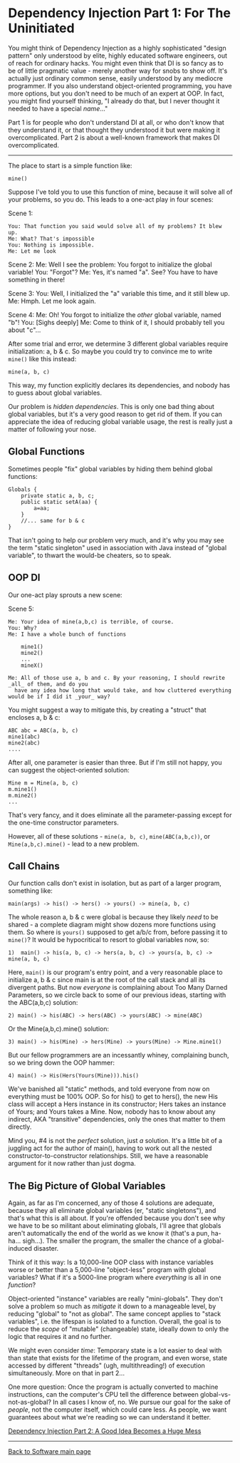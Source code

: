# Dependency Injection Part 1: For The Uninitiated

You might think of Dependency Injection as a highly sophisticated "design pattern" only understood by elite, highly educated software engineers, out of reach for ordinary hacks. You might even think that DI is so fancy as to be of little pragmatic value - merely another way for snobs to show off. It's actually just ordinary common sense, easily understood by any mediocre programmer. If you also understand object-oriented programming, you have more options, but you don't need to be much of an expert at OOP. In fact, you might find yourself thinking, "I already do that, but I never thought it needed to have a special *name*..."

Part 1 is for people who don't understand DI at all, or who don't know that they understand it, or that thought they understood it but were making it overcomplicated. Part 2 is about a well-known framework that makes DI overcomplicated.

----

The place to start is a simple function like:

    mine()

Suppose I've told you to use this function of mine, because it will solve all of your problems, so you do. This leads to a one-act play in four scenes:

Scene 1:

    You: That function you said would solve all of my problems? It blew up.
    Me: What? That's impossible
    You: Nothing is impossible.
    Me: Let me look

Scene 2:
    Me: Well I see the problem: You forgot to initialize the global variable!
    You: "Forgot"?
    Me: Yes, it's named "a". See? You have to have something in there!

Scene 3:
    You: Well, I initialized the "a" variable this time, and it still blew up.
    Me: Hmph. Let me look again.

Scene 4:
    Me: Oh! You forgot to initialize the _other_ global variable, named "b"!
    You: \[Sighs deeply\]
    Me: Come to think of it, I should probably tell you about "c"...

After some trial and error, we determine 3 different global variables require initialization: a, b & c. So maybe you could try to convince me to write `mine()` like this instead:

    mine(a, b, c)

This way, my function explicitly declares its dependencies, and nobody has to guess about global variables.

Our problem is _hidden dependencies_. This is only one bad thing about global variables, but it's a very good reason to get rid of them. If you can appreciate the idea of reducing global variable usage, the rest is really just a matter of following your nose.

## Global Functions

Sometimes people "fix" global variables by hiding them behind global functions:

    Globals {
        private static a, b, c;
        public static setA(aa) {
            a=aa;
        }
        //... same for b & c
    }

That isn't going to help our problem very much, and it's why you may see the term "static singleton" used in association with Java instead of "global variable", to thwart the would-be cheaters, so to speak.

## OOP DI

Our one-act play sprouts a new scene:

Scene 5:

    Me: Your idea of mine(a,b,c) is terrible, of course.
    You: Why?
    Me: I have a whole bunch of functions

        mine1()
        mine2()
        ...
        mineX()

    Me: All of those use a, b and c. By your reasoning, I should rewrite _all_ of them, and do you
      have any idea how long that would take, and how cluttered everything would be if I did it _your_ way?

You might suggest a way to mitigate this, by creating a "struct" that encloses a, b & c:

    ABC abc = ABC(a, b, c)
    mine1(abc)
    mine2(abc)
    ....

After all, one parameter is easier than three. But if I'm still not happy, you can suggest the object-oriented solution:

    Mine m = Mine(a, b, c)
    m.mine1()
    m.mine2()
    ...

That's very fancy, and it does eliminate all the parameter-passing except for the one-time constructor parameters.

However, all of these solutions - `mine(a, b, c)`, `mine(ABC(a,b,c))`, or `Mine(a,b,c).mine()` - lead to a new problem.

## Call Chains

Our function calls don't exist in isolation, but as part of a larger program, something like:

    main(args) -> his() -> hers() -> yours() -> mine(a, b, c)

The whole reason a, b & c were global is because they likely *need* to be shared - a complete diagram might show dozens more functions using them. So where is `yours()` supposed to get a/b/c from, before passing it to `mine()`? It would be hypocritical to resort to global variables now, so:

    1)  main() -> his(a, b, c) -> hers(a, b, c) -> yours(a, b, c) -> mine(a, b, c)

Here, `main()` is our program's entry point, and a very reasonable place to initialize a, b & c since main is at the root of the call stack and all its divergent paths. But now _everyone_ is complaining about Too Many Darned Parameters, so we circle back to some of our previous ideas, starting with the ABC(a,b,c) solution:

    2) main() -> his(ABC) -> hers(ABC) -> yours(ABC) -> mine(ABC)

Or the Mine(a,b,c).mine() solution:

    3) main() -> his(Mine) -> hers(Mine) -> yours(Mine) -> Mine.mine1()

But our fellow programmers are an incessantly whiney, complaining bunch, so we bring down the OOP hammer:

    4) main() -> His(Hers(Yours(Mine))).his()

We've banished all "static" methods, and told everyone from now on everything must be 100% OOP. So for his() to get to hers(), the new His class will accept a Hers instance in its constructor; Hers takes an instance of Yours; and Yours takes a Mine. Now, nobody has to know about any indirect, AKA "transitive" dependencies, only the ones that matter to them directly.

Mind you, #4 is not the _perfect_ solution, just _a_ solution. It's a little bit of a juggling act for the author of main(), having to work out all the nested constructor-to-constructor relationships. Still, we have a reasonable argument for it now rather than just dogma.

## The Big Picture of Global Variables

Again, as far as I'm concerned, any of those 4 solutions are adequate, because they all eliminate global variables (er, "static singletons"), and that's what this is all about. If you're offended because you don't see why we have to be so militant about eliminating globals, I'll agree that globals aren't automatically the end of the world as we know it (that's a pun, ha-ha... sigh...). The smaller the program, the smaller the chance of a global-induced disaster.

Think of it this way: Is a 10,000-line OOP class with instance variables worse or better than a 5,000-line "object-less" program with global variables? What if it's a 5000-line program where *everything* is all in one _function_?

Object-oriented "instance" variables are really "mini-globals". They don't solve a problem so much as _mitigate_ it down to a manageable level, by reducing "global" to "not as global". The same concept applies to "stack variables", i.e. the lifespan is isolated to a function. Overall, the goal is to reduce the _scope_ of "mutable" (changeable) state, ideally down to only the logic that requires it and no further.

We might even consider _time_: Temporary state is a lot easier to deal with than state that exists for the lifetime of the program, and even worse, state accessed by different "threads" (ugh, multithreading!) of execution simultaneously. More on that in part 2...

One more question: Once the program is actually converted to machine instructions, can the computer's CPU tell the difference between global-vs-not-as-global? In all cases I know of, no. We pursue our goal for the sake of _people_, not the computer itself, which could care less. As people, we want guarantees about what we're reading so we can understand it better.

[Dependency Injection Part 2: A Good Idea Becomes a Huge Mess](./DependencyInjection-Part2.md)

----

[Back to Software main page](./README.md)
